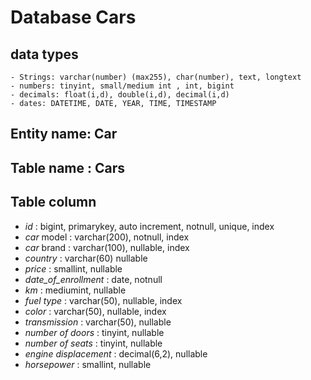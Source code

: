# Database Cars

## data types

    - Strings: varchar(number) (max255), char(number), text, longtext
    - numbers: tinyint, small/medium int , int, bigint
    - decimals: float(i,d), double(i,d), decimal(i,d)
    - dates: DATETIME, DATE, YEAR, TIME, TIMESTAMP


## Entity name: Car

## Table name : Cars

## Table column 

  - *id* : bigint, primarykey, auto increment, notnull, unique, index
  - *car* model : varchar(200), notnull, index
  - *car* brand : varchar(100), nullable, index
  - *country* : varchar(60) nullable
  - *price* : smallint, nullable
  - *date_of_enrollment* : date, notnull
  - *km* : mediumint, nullable
  - *fuel type* : varchar(50), nullable, index
  - *color* : varchar(50), nullable, index
  - *transmission* : varchar(50), nullable
  - *number of doors* : tinyint, nullable
  - *number of seats* : tinyint, nullable
  - *engine displacement* : decimal(6,2), nullable
  - *horsepower* : smallint, nullable
